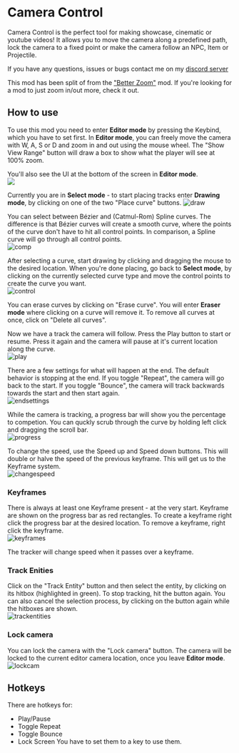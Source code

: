 # Camera Control

Camera Control is the perfect tool for making showcase, cinematic or youtube videos!
It allows you to move the camera along a predefined path, lock the camera to a fixed point 
or make the camera follow an NPC, Item or Projectile.

If you have any questions, issues or bugs contact me on my [discord server](https://discord.gg/NX4DVzz2v6")

This mod has been split of from the ["Better Zoom"](https://steamcommunity.com/sharedfiles/filedetails/?id=2562953970) mod. If you're looking for a mod to just zoom in/out more, check it out.

## How to use
To use this mod you need to enter **Editor mode** by pressing the Keybind, which you have to set first.
In **Editor mode**, you can freely move the camera with W, A, S or D and zoom in and out using the mouse wheel.
The "Show View Range" button will draw a box to show what the player will see at 100% zoom.

You'll also see the UI at the bottom of the screen in **Editor mode**.<br>
![](https://i.imgur.com/Vv2IOWd.png)

Currently you are in **Select mode** - to start placing tracks enter **Drawing mode**, by clicking on one of the two "Place curve" buttons.
![draw](https://i.imgur.com/J4JrVo9.png)

You can select between Bézier and (Catmul-Rom) Spline curves.
The difference is that Bézier curves will create a smooth curve, where the points of the curve don't have to hit all control points.
In comparison, a Spline curve will go through all control points.<br>
![comp](https://i.imgur.com/OH6pxNH.png)

After selecting a curve, start drawing by clicking and dragging the mouse to the desired location. 
When you're done placing, go back to **Select mode**, by clicking on the currently selected curve type
and move the control points to create the curve you want.<br>
![control](https://i.imgur.com/BTBQkeU.gif)

You can erase curves by clicking on "Erase curve". You will enter **Eraser mode** where clicking on a curve will remove it.
To remove all curves at once, click on "Delete all curves".

Now we have a track the camera will follow. Press the Play button to start or resume. 
Press it again and the camera will pause at it's current location along the curve.<br>
![play](https://i.imgur.com/LISgnhz.gif)

There are a few settings for what will happen at the end. The default behavior is stopping at the end. 
If you toggle "Repeat", the camera will go back to the start. 
If you toggle "Bounce", the camera will track backwards towards the start and then start again.<br>
![endsettings](https://i.imgur.com/yIjclws.gif)

While the camera is tracking, a progress bar will show you the percentage to competion. 
You can quckly scrub through the curve by holding left click and dragging the scroll bar.<br>
![progress](https://i.imgur.com/VNwCdeQ.gif)

To change the speed, use the Speed up and Speed down buttons. This will double or halve the speed of the previous keyframe. 
This will get us to the Keyframe system.<br>
![changespeed](https://i.imgur.com/BvP8SoJ.png)

### Keyframes
There is always at least one Keyframe present - at the very start. Keyframe are shown on the progress bar as red rectangles.
To create a keyframe right click the progress bar at the desired location. To remove a keyframe, right click the keyframe.<br>
![keyframes](https://i.imgur.com/WWdYLej.gif)

The tracker will change speed when it passes over a keyframe.

### Track Enities
Click on the "Track Entity" button and then select the entity, by clicking on its hitbox (highlighted in green). To stop tracking, hit the button again.
You can also cancel the selection process, by clicking on the button again while the hitboxes are shown.<br>
![trackentities](https://i.imgur.com/NpQpV9B.gif)

### Lock camera
You can lock the camera with the "Lock camera" button. The camera will be locked to the current editor camera location, once you leave **Editor mode**.<br>
![lockcam](https://i.imgur.com/cpV8UcF.gif)

## Hotkeys
There are hotkeys for:
* Play/Pause
* Toggle Repeat
* Toggle Bounce
* Lock Screen
You have to set them to a key to use them.

